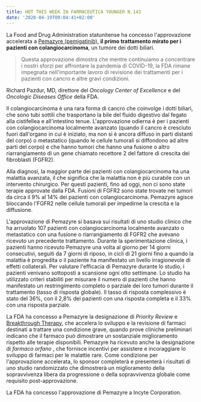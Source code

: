 ```yaml
---
title: HOT THIS WEEK IN FARMACEUTICA YOUNGER N.143
date: '2020-04-19T09:04:41+02:00'
---
```

La Food and Drug Administration statunitense ha concesso l'approvazione accelerata a [Pemazyre (pemigatinib)](https://www.fda.gov/news-events/press-announcements/fda-approves-first-targeted-treatment-patients-cholangiocarcinoma-cancer-bile-ducts), **il primo trattamento mirato per i pazienti con colangiocarcinoma**, un tumore dei dotti biliari.

> Questa approvazione dimostra che mentre continuiamo a concentrare i nostri sforzi per affrontare la pandemia di COVID-19, la FDA rimane impegnata nell'importante lavoro di revisione dei trattamenti per i pazienti con cancro e altre gravi condizioni.

Richard Pazdur, MD, direttore del _Oncology Center of Excellence_ e del _Oncologic Diseases Office_ della FDA. 

Il colangiocarcinoma è una rara forma di cancro che coinvolge i dotti biliari, che sono tubi sottili che trasportano la bile del fluido digestivo dal fegato alla cistifellea e all'intestino tenue. L'approvazione odierna è per i pazienti con colangiocarcinoma localmente avanzato (quando il cancro è cresciuto fuori dall'organo in cui è iniziato, ma non si è ancora diffuso in parti distanti del corpo) o metastatico (quando le cellule tumorali si diffondono ad altre parti del corpo) e che hanno tumori che hanno una fusione o altro riarrangiamento di un gene chiamato recettore 2 del fattore di crescita dei fibroblasti (FGFR2).

Alla diagnosi, la maggior parte dei pazienti con colangiocarcinoma ha una malattia avanzata, il che significa che la malattia non è più curabile con un intervento chirurgico. Per questi pazienti, fino ad oggi, non ci sono state terapie approvate dalla FDA. Fusioni di FGFR2 sono state trovate nei tumori da circa il 9% al 14% dei pazienti con colangiocarcinoma. Pemazyre agisce bloccando l'FGFR2 nelle cellule tumorali per impedirne la crescita e la diffusione.

L'approvazione di Pemazyre si basava sui risultati di uno studio clinico che ha arruolato 107 pazienti con colangiocarcinoma localmente avanzato o metastatico con una fusione o riarrangiamento di FGFR2 che avevano ricevuto un precedente trattamento. Durante la sperimentazione clinica, i pazienti hanno ricevuto Pemazyre una volta al giorno per 14 giorni consecutivi, seguiti da 7 giorni di riposo, in cicli di 21 giorni fino a quando la malattia è progredita o il paziente ha manifestato un livello irragionevole di effetti collaterali. Per valutare l'efficacia di Pemazyre durante lo studio, i pazienti venivano sottoposti a scansione ogni otto settimane. Lo studio ha utilizzato criteri stabiliti per misurare il numero di pazienti che hanno manifestato un restringimento completo o parziale dei loro tumori durante il trattamento (tasso di risposta globale). Il tasso di risposta complessivo è stato del 36%, con il 2,8% dei pazienti con una risposta completa e il 33% con una risposta parziale. 

La FDA ha concesso a Pemazyre la designazione di _Priority Review_ e [Breakthrough Therapy](https://www.farmaceuticayounger.science/blog/2018/12/breakthrough-therapy/), che accelera lo sviluppo e la revisione di farmaci destinati a trattare una condizione grave, quando prove cliniche preliminari indicano che il farmaco può dimostrare un sostanziale miglioramento rispetto alle terapie disponibili. Pemazyre ha ricevuto anche la designazione di _farmaco orfano_ , che fornisce incentivi per assistere e incoraggiare lo sviluppo di farmaci per le malattie rare. Come condizione per l'approvazione accelerata, lo sponsor completerà e presenterà i risultati di uno studio randomizzato che dimostrerà un miglioramento della sopravvivenza libera da progressione o della sopravvivenza globale come requisito post-approvazione.

La FDA ha concesso l'approvazione di Pemazyre a Incyte Corporation.
